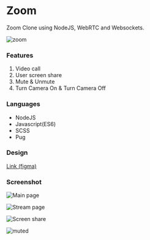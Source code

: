 # Zoom

Zoom Clone using NodeJS, WebRTC and Websockets.

![zoom](https://user-images.githubusercontent.com/88661435/192748517-f88cac85-6d85-41f5-9cde-f1f1b9bf4af1.gif)


### Features
1. Video call
2. User screen share
3. Mute & Unmute
4. Turn Camera On & Turn Camera Off

### Languages
* NodeJS
* Javascript(ES6)
* SCSS
* Pug

### Design
[Link (figma)](https://www.figma.com/file/1huu5yDySJ5t6rYEON2qCE/rwony---Zoom-(Face-talk)?node-id=101%3A478)

### Screenshot
![Main page](https://user-images.githubusercontent.com/88661435/192740383-8643b15e-6976-44aa-a5b7-544cb1272ca5.png)

![Stream page](https://user-images.githubusercontent.com/88661435/192741367-9a447c3c-f121-4ebf-b3ba-31454206ddbd.png)

![Screen share](https://user-images.githubusercontent.com/88661435/192742584-6790d563-3335-4b66-aa72-d8df981b3b33.png)

![muted](https://user-images.githubusercontent.com/88661435/192742113-7427210e-7e0c-42c2-9fc8-18451615522a.png)
